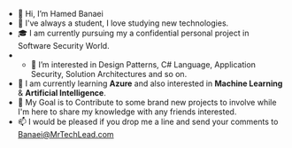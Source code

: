 - 👋 Hi, I’m Hamed Banaei
- 🌱 I've always a student, I love studying new technologies.
- 🎓 I am currently pursuing my a confidential personal project in Software Security World.
- - 👀 I’m interested in Design Patterns, C# Language, Application Security, Solution Architectures and so on.
- 🌱 I am currently learning **Azure** and also interested in **Machine Learning** & **Artificial Intelligence**.
- 🎯 My Goal is to Contribute to some brand new projects to involve while I'm here to share my knowledge with any friends interested.
- 📫 I would be pleased if you drop me a line and send your comments to Banaei@MrTechLead.com

<!---
hamedbanaei/hamedbanaei is a ✨ special ✨ repository because its `README.md` (this file) appears on your GitHub profile.
You can click the Preview link to take a look at your changes.
--->

